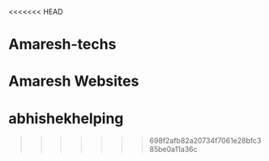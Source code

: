 <<<<<<< HEAD
# Amaresh-techs
Amaresh Websites
=======
# abhishekhelping
>>>>>>> 698f2afb82a20734f7061e28bfc385be0a11a36c
